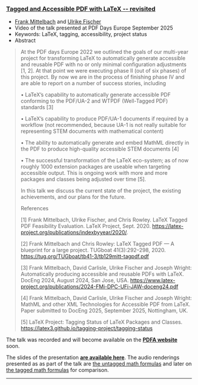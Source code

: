 

### [Tagged and Accessible PDF with LaTeX -- revisited](https://www.pdfa.org/presentation/)

+ [Frank Mittelbach]({{site.baseurl}}/about/team/#frank-mittelbach) and [Ulrike Fischer]({{site.baseurl}}/about/team/#ulrike-fischer)
+ Video of the talk presented at PDF Days Europe September 2025
+ Keywords: LaTeX, tagging, accessibility, project status
+ Abstract
> At the PDF days Europe 2022 we outlined the goals of our multi-year project for transforming LaTeX to automatically generate accessible and reusable PDF with no or only minimal configuration adjustments [1, 2]. At that point we were executing phase II (out of six phases) of this project. By now we are in the process of finishing phase IV and are able to report on a number of success stories, including
>
> • LaTeX’s capability to automatically generate accessible PDF conforming to the PDF/UA-2 and WTPDF (Well-Tagged PDF) standards [3]
>
> • LaTeX’s capability to produce PDF/UA-1 documents if required by a workflow (not recommended, because UA-1 is not really suitable for representing STEM documents with mathematical content)
>
> • The ability to automatically generate and embed MathML directly in the PDF to produce high-quality accessible STEM documents [4]
>
> • The successful transformation of the LaTeX eco-system; as of now roughly 1000 extension packages are useable when targeting accessible output. This is ongoing work with more and more packages and classes being adjusted over time [5].
>
>In this talk we discuss the current state of the project, the existing achievements, and our plans for the future.
>
>References
>
> [1] Frank Mittelbach, Ulrike Fischer, and Chris Rowley. LaTeX Tagged PDF Feasibility Evaluation. LaTeX Project, Sept. 2020. https://latex-project.org/publications/indexbyyear/2020/.
>
> [2] Frank Mittelbach and Chris Rowley: LaTeX Tagged PDF — A blueprint for a large project. TUGboat 41(3):292–298, 2020. https://tug.org/TUGboat/tb41-3/tb129mitt-tagpdf.pdf
>
> [3] Frank Mittelbach, David Carlisle, Ulrike Fischer and Joseph Wright: Automatically producing accessible and reusable PDFs with LaTeX. DocEng 2024, August 2024, San Jose, USA. https://www.latex-project.org/publications/2024-FMi-DPC-UFi-JAW-doceng24.pdf
>
> [4] Frank Mittelbach, David Carlisle, Ulrike Fischer and Joseph Wright: MathML and other XML Technologies for Accessible PDF from LaTeX. Paper submitted to DocEng 2025, September 2025, Nottingham, UK.
>
> [5] LaTeX Project: Tagging Status of LaTeX Packages and Classes. https://latex3.github.io/tagging-project/tagging-status


The talk was recorded and will become available on the [**PDFA website**](https://www.pdfa.org/presentation/tagged-and-accessible-pdf-with-latex/) soon.

The slides of the presentation [**are available here**]({{site.baseurl}}/publications/2025-FMi-PDFA-talk.pdf).
The audio renderings presented as as part of the talk are [the untagged math formulas]({{site.baseurl}}/publications/2025-FMi-UFi-PDFA-untagged-math-audio.m4a) and later on [the tagged math formulas]({{site.baseurl}}/publications/2025-FMi-UFi-PDFA-tagged-math-clearspeak-audio.m4a) for comparison.

***

